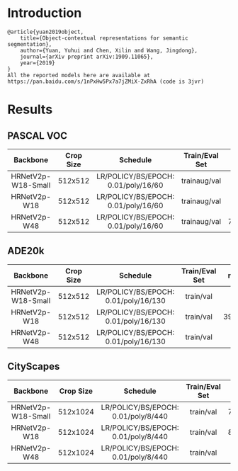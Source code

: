 # Introduction
```
@article{yuan2019object,
    title={Object-contextual representations for semantic segmentation},
    author={Yuan, Yuhui and Chen, Xilin and Wang, Jingdong},
    journal={arXiv preprint arXiv:1909.11065},
    year={2019}
}
All the reported models here are available at https://pan.baidu.com/s/1nPxHw5Px7a7jZMiX-ZxRhA (code is 3jvr)
```


# Results

## PASCAL VOC
| Backbone           | Crop Size  | Schedule                             | Train/Eval Set  | mIoU   | Download                 |
| :-:                | :-:        | :-:                                  | :-:             | :-:    | :-:                      |
| HRNetV2p-W18-Small | 512x512    | LR/POLICY/BS/EPOCH: 0.01/poly/16/60  | trainaug/val    | -      | [model]() &#124; [log]() |
| HRNetV2p-W18       | 512x512    | LR/POLICY/BS/EPOCH: 0.01/poly/16/60  | trainaug/val    | -      | [model]() &#124; [log]() |
| HRNetV2p-W48       | 512x512    | LR/POLICY/BS/EPOCH: 0.01/poly/16/60  | trainaug/val    | 77.60% | [model]() &#124; [log]() |

## ADE20k
| Backbone           | Crop Size  | Schedule                             | Train/Eval Set  | mIoU   | Download                 |
| :-:                | :-:        | :-:                                  | :-:             | :-:    | :-:                      |
| HRNetV2p-W18-Small | 512x512    | LR/POLICY/BS/EPOCH: 0.01/poly/16/130 | train/val       | -      | [model]() &#124; [log]() |
| HRNetV2p-W18       | 512x512    | LR/POLICY/BS/EPOCH: 0.01/poly/16/130 | train/val       | 39.85% | [model]() &#124; [log]() |
| HRNetV2p-W48       | 512x512    | LR/POLICY/BS/EPOCH: 0.01/poly/16/130 | train/val       | -      | [model]() &#124; [log]() |

## CityScapes
| Backbone           | Crop Size  | Schedule                             | Train/Eval Set  | mIoU   | Download                 |
| :-:                | :-:        | :-:                                  | :-:             | :-:    | :-:                      |
| HRNetV2p-W18-Small | 512x1024   | LR/POLICY/BS/EPOCH: 0.01/poly/8/440  | train/val       | 79.30% | [model]() &#124; [log]() |
| HRNetV2p-W18       | 512x1024   | LR/POLICY/BS/EPOCH: 0.01/poly/8/440  | train/val       | 80.58% | [model]() &#124; [log]() |
| HRNetV2p-W48       | 512x1024   | LR/POLICY/BS/EPOCH: 0.01/poly/8/440  | train/val       | -      | [model]() &#124; [log]() |